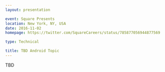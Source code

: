 ```yaml
---
layout: presentation

event: Square Presents
location: New York, NY, USA
date: 2016-11-02
homepage: https://twitter.com/SquareCareers/status/785877056944877569

type: Technical

title: TBD Android Topic
---
```


TBD
